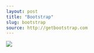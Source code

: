 ```yaml
---
layout: post
title: "Bootstrap"
slug: bootstrap
source: http://getbootstrap.com
---
```


<img src="/beautiful-open/screenshots/bootstrap.png">
